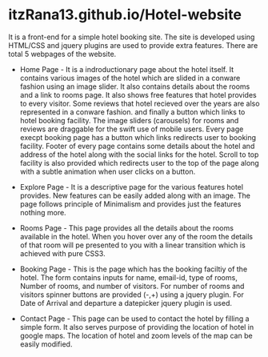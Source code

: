 # itzRana13.github.io/Hotel-website

It is a front-end for a simple hotel booking site. The site is developed using HTML/CSS and jquery plugins are used to provide extra features. There are total 5 webpages of the website.

- Home Page -
  It is a indroductionary page about the hotel itself. It contains various images of the hotel which are slided in a conware fashion using an image slider. It also contains details about the rooms and a link to rooms page. It also shows free features that hotel provides to every visitor. Some reviews that hotel recieved over the years are also represented in a conware fashion. and finally a button which links to hotel booking facility.
  The image sliders (carousels) for rooms and reviews are draggable for the swift use of mobile users.
  Every page execpt booking page has a button which links redirects user to booking facility.
  Footer of every page contains some details about the hotel and address of the hotel along with the social links for the hotel.
  Scroll to top facility is also provided which redirects user to the top of the page along with a subtle animation when user clicks on a button.

- Explore Page -
  It is a descriptive page for the various features hotel provides. New features can be easily added along with an image. The page follows principle of Minimalism and provides just the features nothing more.

- Rooms Page -
  This page provides all the details about the rooms available in the hotel. When you hover over any of the room the details of that room will pe presented to you with a linear transition which is achieved with pure CSS3.

- Booking Page -
  This is the page which has the booking faciltiy of the hotel. The form contains inputs for name, email-id, type of rooms, Number of rooms, and number of visitors. For number of rooms and visitors spinner buttons are provided (-,+) using a jquery plugin. For Date of Arrival and departure a datepicker jquery plugin is used.

- Contact Page -
  This page can be used to contact the hotel by filling a simple form. It also serves purpose of providing the location of hotel in google maps. The location of hotel and zoom levels of the map can be easily modified.

